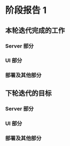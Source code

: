 # 阶段报告 1

## 本轮迭代完成的工作

### Server 部分

### UI 部分

### 部署及其他部分

## 下轮迭代的目标

### Server 部分

### UI 部分

### 部署及其他部分
